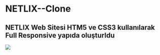  <h1>NETLIX--Clone </h1>

 <h2>NETLIX Web Sitesi HTM5 ve CSS3 kullanılarak Full Responsive yapıda oluşturldu</h2>

 ![](proje.gif)


